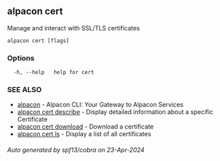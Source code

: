 ## alpacon cert

Manage and interact with SSL/TLS certificates

```
alpacon cert [flags]
```

### Options

```
  -h, --help   help for cert
```

### SEE ALSO

* [alpacon](alpacon.md)	 - Alpacon CLI: Your Gateway to Alpacon Services
* [alpacon cert describe](alpacon_cert_describe.md)	 - Display detailed information about a specific Certificate
* [alpacon cert download](alpacon_cert_download.md)	 - Download a certificate
* [alpacon cert ls](alpacon_cert_ls.md)	 - Display a list of all certificates

###### Auto generated by spf13/cobra on 23-Apr-2024
